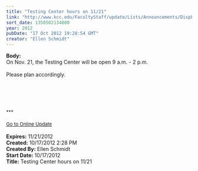 ```yaml
---
title: "Testing Center hours on 11/21"
link: "http://www.kcc.edu/FacultyStaff/update/Lists/Announcements/DispForm.aspx?ID=857"
sort_date: 1350502134000
year: 2012
pubDate: "17 Oct 2012 19:28:54 GMT"
creator: "Ellen Schmidt"
---
```


<div><b>Body:</b> <div class="ExternalClassB4E7A040C26647BEACCC4D977D6B74CB"><div>On Nov. 21, the Testing Center will be open 9 a.m. - 2 p.m.</div>
<div> </div>
<div>Please plan accordingly.</div>
<div> </div>
<div> </div>
<div> </div>
<div>
<div>
<div> </div>
<div> </div>
<div>
<div><font size="2">***</font></div>
<div><font size="2"></font> </div>
<div><font size="2"><a href="/FacultyStaff/update/Pages/dailyupdate.aspx">Go to Online Update</a></font><font size="2"></font></div>
<div><font size="2"></font> </div></div></div></div></div></div>
<div><b>Expires:</b> 11/21/2012</div>
<div><b>Created:</b> 10/17/2012 2:28 PM</div>
<div><b>Created By:</b> Ellen Schmidt</div>
<div><b>Start Date:</b> 10/17/2012</div>
<div><b>Title:</b> Testing Center hours on 11/21</div>
